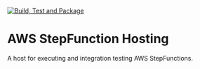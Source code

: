 [![Build, Test and Package](https://github.com/mattkleiny/aws-stepfunction-hosting/actions/workflows/build-and-package.yml/badge.svg)](https://github.com/mattkleiny/aws-stepfunction-hosting/actions/workflows/build-and-package.yml)
# AWS StepFunction Hosting

A host for executing and integration testing AWS StepFunctions.
